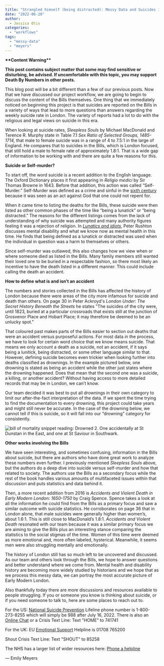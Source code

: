 ```yaml
---
title: "Strangled himself (being distracted): Messy Data and Suicides in the Bills of Mortality"
date: "2022-06-20"
author:
  - Jessica Otis
categories: 
  - "workflows"
tags: 
  - "messy-data"
  - "meyers"
---
```


**\*\*Content Warning\*\***

**This post contains subject matter that some may find sensitive or disturbing, be advised. If uncomfortable with this topic, you may support Death By Numbers in other posts.**

This blog post will be a bit different than a few of our previous posts. Now that we have discussed our project workflow, we are going to begin to discuss the content of the Bills themselves. One thing that we immediately noticed on beginning this project is that suicides are reported on the Bills in a variety of ways that lead to more questions than answers regarding the weekly suicide rate in London. The variety of reports had a lot to do with the religious and legal views on suicide in this era. 

When looking at suicide rates, _Sleepless Souls_ by Michael MacDonald and Terence R. Murphy state in Table 7.1 _Sex Ratio of Selected Groups, 1485-1714,_ that male to female suicide was in a range of 4 to 7.5:1 in the large of England. He compares that to suicides in the Bills, which is London focused, that still hold a male to female rate of approximately 1.8:1. That is a wide gap of information to be working with and there are quite a few reasons for this. 

**Suicide or Self-murder?**

To start off, the word suicide is a recent addition to the English language. The Oxford Dictionary places it first appearing in _Religio medici_ by Sir Thomas Browne in 1643. Before that addition, this action was called “Self-Murder.” Self-Murder was defined as a crime and sinful in the [sixth century](https://en.wikipedia.org/wiki/Christian_views_on_suicide#:~:text=In%20the%2013th%20century%2C%20Thomas,which%20one%20could%20not%20repent.) because it was seen as an act against God that one could not repent for. 

When it came time to listing the deaths for the Bills, these suicide were then listed as other common phases of the time like “being a lunatick” or “being distracted.” The reasons for the different listings comes from the lack of understanding of why suicide was attempted and many authority figures feeling it was a rejection of religion. In [_Lunatics and idiots_](https://www.researchgate.net/publication/19879300_Lunatics_and_idiots_Mental_disability_the_community_and_the_poor_law_in_North-East_England_1600-1800), Peter Rushton discusses mental disability and what we know now as mental health in this time. He finds that being defined as a lunatick or distracted was used when the individual in question was a harm to themselves or others.

Since self-murder was outlawed, this also changes how we view when or where someone died as listed in the Bills. Many family members still wanted their loved one to be buried in a respectable fashion, so there most likely an incentive to have the death listed in a different manner. This could include calling the death an accident.

**How to define what is and isn’t an accident**

The numbers and stories collected in the Bills has affected the history of London because there were areas of the city more infamous for suicide and death than others. On page 30 in Peter Ackroyd's _London Under: The Secret History Beneath the Streets_ he states "The suicides of the city were, until 1823, buried at a particular crossroads that exists still at the junction of Grosvenor Place and Hobart Place; it may therefore be deemed to be an unlucky spot." 

That coloured past makes parts of the Bills easier to section out deaths that were an accident versus purposeful actions. For most data in the process, we have to look for certain word choice that we know means suicide. That means we only account a death as a suicide, not an accident, if it says being a lunitick, being distracted, or some other language similar to that. However, defining suicide becomes even trickier when looking further into deaths classified as drownings. In the example pictured below, one drowning is stated as being an accident while the other just states where the drowning happened. Does that mean that the second one was a suicide, a killing, or another accident? Without having access to more detailed records that may be in London, we can’t know. 

Our team decided it was best to put all drownings in their own category to limit our after-the-fact interpretation of the data. If we spent the time trying to find the documentation to every drowning, this project could take years and might still never be accurate. In the case of the drowning below, we cannot tell if this is suicide, so it will fall into our “drowning” category for consistently.

![bill of mortality snippet reading: Drowned 2. One accidentally at St Dunstan in the East, and one at St Saviour in Southwark.](images/drowning-bill.png)

**Other works involving the Bills**

We have seen interesting, and sometimes confusing, information in the Bills about suicide, but there are authors who have done great work to analyze these numbers even further. I previously mentioned _Sleepless Souls_ above, but the authors do a deep dive into suicide versus self-murder and how that related to society. The authors use the Bills as a secondary focus while the rest of the book handles various amounts of multifaceted issues within that discussion and puts statistics and data behind it. 

Then, a more recent addition from 2016 is _Accidents and Violent Death in Early Modern London: 1650-1750_ by Craig Spence. Spence takes a look at all the information he could find from the Bills as a primary focus and saw a similar outcome with suicide statistics. He corroborates on page 36 that in London alone, that male suicides were generally higher than women’s, about 1.6:1. This is still close to MacDonald’s 1.8:1. _Accidents and Violent Death_ resonated with our team because it was a similar primary focus we are aiming to give the Bills plus an interesting stance comparing the statistics to the social stigmas of the time. Women of this time were deemed as more emotional and, more often labeled, hysterical. Meanwhile, it seems men were also struggling mentally and emotionally.

The history of London still has so much left to be uncovered and discussed. As our team and others look through the Bills, we hope to answer questions and better understand where we come from. Mental health and disability history are becoming more widely studied by historians and we hope that as we process this messy data, we can portray the most accurate picture of Early Modern London.

Also thankfully today there are more discussions and resources available to people struggling. If you or someone you know is thinking about suicide, or if you need someone to talk to, here are some places to reach out to.

For the US: [National Suicide Prevention](https://suicidepreventionlifeline.org/) Lifeline phone number is 1-800-273-8255 which will simply be 988 after July 16, 2022. There is also an [Online Chat](https://suicidepreventionlifeline.org/chat/) or a Crisis Text Line: Text "HOME" to 741741

For the UK: EU [Emotional Support](https://www.supportline.org.uk/) Helpline is 01708 765200

Shout Crisis Text Line: Text "SHOUT" to 85258

The NHS has a larger list of wider resources here: [Phone a helpline](https://www.nhs.uk/mental-health/feelings-symptoms-behaviours/behaviours/help-for-suicidal-thoughts/)

— Emily Meyers
